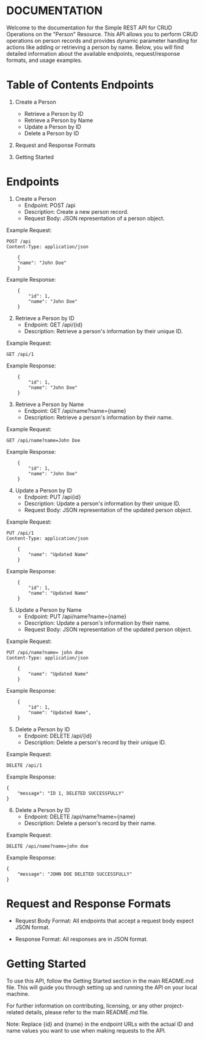 # DOCUMENTATION

Welcome to the documentation for the Simple REST API for CRUD Operations on the "Person" Resource. This API allows you to perform CRUD operations on person records and provides dynamic parameter handling for actions like adding or retrieving a person by name. Below, you will find detailed information about the available endpoints, request/response formats, and usage examples.

# Table of Contents Endpoints

1. Create a Person
   * Retrieve a Person by ID
   * Retrieve a Person by Name
   * Update a Person by ID
   * Delete a Person by ID
2. Request and Response Formats

3. Getting Started

# Endpoints
1. Create a Person
   * Endpoint: POST /api
   * Description: Create a new person record.
   * Request Body: JSON representation of a person object.
   
   
Example Request:

    POST /api
    Content-Type: application/json

        {
        "name": "John Doe"
        }

Example Response:

        {
            "id": 1,
            "name": "John Doe"
        }

2. Retrieve a Person by ID
   * Endpoint: GET /api/{id}
   * Description: Retrieve a person's information by their unique ID.
   
Example Request:

    GET /api/1

Example Response:

        {
            "id": 1,
            "name": "John Doe"
        }

3. Retrieve a Person by Name
   * Endpoint: GET /api/name?name={name}
   * Description: Retrieve a person's information by their name.
   
Example Request:

    GET /api/name?name=John Doe

Example Response:

        {
            "id": 1,
            "name": "John Doe"
        }

4. Update a Person by ID
   * Endpoint: PUT /api{id}
   * Description: Update a person's information by their unique ID.
   * Request Body: JSON representation of the updated person object.
   
Example Request:

    PUT /api/1
    Content-Type: application/json

        {
            "name": "Updated Name"
        }

Example Response:

        {
            "id": 1,
            "name": "Updated Name"
        }

5. Update a Person by Name
    * Endpoint: PUT /api/name?name={name}
    * Description: Update a person's information by their name.
    * Request Body: JSON representation of the updated person object.

Example Request:

    PUT /api/name?name= john doe
    Content-Type: application/json

        {
            "name": "Updated Name"
        }

Example Response:

        {
            "id": 1,
            "name": "Updated Name",
        }

5. Delete a Person by ID
   * Endpoint: DELETE /api/{id}
   * Description: Delete a person's record by their unique ID.
   
Example Request:

    DELETE /api/1

Example Response:

    {
        "message": "ID 1, DELETED SUCCESSFULLY"
    }

6. Delete a Person by ID
    * Endpoint: DELETE /api/name?name={name}
    * Description: Delete a person's record by their name.

Example Request:

    DELETE /api/name?name=john doe

Example Response:

    {
        "message": "JOHN DOE DELETED SUCCESSFULLY"
    }


# Request and Response Formats
* Request Body Format: All endpoints that accept a request body expect JSON format.

* Response Format: All responses are in JSON format.

# Getting Started
To use this API, follow the Getting Started section in the main README.md file. This will guide you through setting up and running the API on your local machine.

For further information on contributing, licensing, or any other project-related details, please refer to the main README.md file.

Note: Replace {id} and {name} in the endpoint URLs with the actual ID and name values you want to use when making requests to the API.




